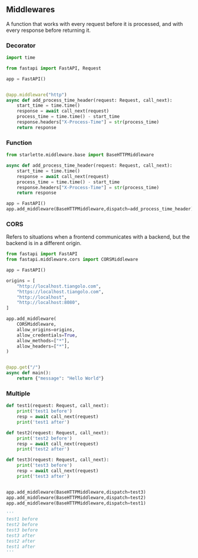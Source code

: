 ## Middlewares

A function that works with every request before it is processed, and with every response before returning it.

### Decorator

```py
import time

from fastapi import FastAPI, Request

app = FastAPI()


@app.middleware("http")
async def add_process_time_header(request: Request, call_next):
    start_time = time.time()
    response = await call_next(request)
    process_time = time.time() - start_time
    response.headers["X-Process-Time"] = str(process_time)
    return response
```

### Function

```py
from starlette.middleware.base import BaseHTTPMiddleware

async def add_process_time_header(request: Request, call_next):
    start_time = time.time()
    response = await call_next(request)
    process_time = time.time() - start_time
    response.headers["X-Process-Time"] = str(process_time)
    return response

app = FastAPI()
app.add_middleware(BaseHTTPMiddleware,dispatch=add_process_time_header)
```

### CORS

Refers to situations when a frontend communicates with a backend, but the backend is in a different origin.

```py
from fastapi import FastAPI
from fastapi.middleware.cors import CORSMiddleware

app = FastAPI()

origins = [
    "http://localhost.tiangolo.com",
    "https://localhost.tiangolo.com",
    "http://localhost",
    "http://localhost:8080",
]

app.add_middleware(
    CORSMiddleware,
    allow_origins=origins,
    allow_credentials=True,
    allow_methods=["*"],
    allow_headers=["*"],
)


@app.get("/")
async def main():
    return {"message": "Hello World"}
```

### Multiple

```py
def test1(request: Request, call_next):
    print('test1 before')
    resp = await call_next(request)
    print('test1 after')

def test2(request: Request, call_next):
    print('test2 before')
    resp = await call_next(request)
    print('test2 after')

def test3(request: Request, call_next):
    print('test3 before')
    resp = await call_next(request)
    print('test3 after')


app.add_middleware(BaseHTTPMiddleware,dispatch=test3)
app.add_middleware(BaseHTTPMiddleware,dispatch=test2)
app.add_middleware(BaseHTTPMiddleware,dispatch=test1)

'''
test1 before
test2 before
test3 before
test3 after
test2 after
test1 after
'''
```
